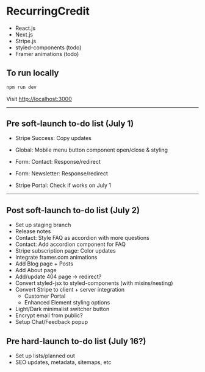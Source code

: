 # RecurringCredit

- React.js
- Next.js
- Stripe.js
- styled-components (todo)
- Framer animations (todo)

## To run locally

```bash
npm run dev
```

Visit [http://localhost:3000](http://localhost:3000)

---

## Pre soft-launch to-do list (July 1)

- Stripe Success: Copy updates
- Global: Mobile menu button component open/close & styling

- Form: Contact: Response/redirect
- Form: Newsletter: Response/redirect

- Stripe Portal: Check if works on July 1

---

## Post soft-launch to-do list (July 2)

- Set up staging branch
- Release notes
- Contact: Style FAQ as accordion with more questions
- Contact: Add accordion component for FAQ
- Stripe subscription page: Color updates
- Integrate framer.com animations
- Add Blog page + Posts
- Add About page
- Add/update 404 page -> redirect?
- Convert styled-jsx to styled-components (with mixins/nesting)
- Convert Stripe to client + server integration
  - Customer Portal
  - Enhanced Element styling options
- Light/Dark minimalist switcher button
- Encrypt email from public?
- Setup Chat/Feedback popup

## Pre hard-launch to-do list (July 16?)

- Set up lists/planned out
- SEO updates, metadata, sitemaps, etc
